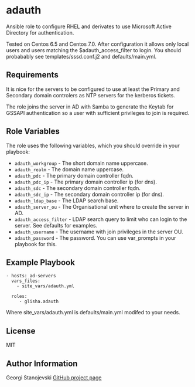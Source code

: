 adauth
========

Ansible role to configure RHEL and derivates to use Microsoft Active Directory for authentication. 

Tested on Centos 6.5 and Centos 7.0. After configuration it allows only local users and users matching the $adauth_access_filter to login. You should probabably see templates/sssd.conf.j2 and defaults/main.yml.

Requirements
------------

It is nice for the servers to be configured to use at least the Primary and Secondary domain controlers as NTP servers for the kerberos tickets.

The role joins the server in AD with Samba to generate the Keytab for GSSAPI authentication so a user with sufficient privileges to join is required.

Role Variables
--------------

The role uses the following variables, which you should override in your playbook:
* `adauth_workgroup` - The short domain name uppercase.
* `adauth_realm` - The domain name uppercase.
* `adauth_pdc` - The primary domain controller fqdn.
* `adauth_pdc_ip` - The primary domain controller ip (for dns).
* `adauth_sdc` - The secondary domain controller fqdn.
* `adauth_sdc_ip` - The secondary domain controller ip (for dns).
* `adauth_ldap_base` - The LDAP search base.
* `adauth_server_ou` - The Organisational unit where to create the server in AD.
* `adauth_access_filter` - LDAP search query to limit who can login to the server. See defaults for examples.
* `adauth_username` - The username with join privileges in the server OU.
* `adauth_password` - The password. You can use var_prompts in your playbook for this.


Example Playbook
-------------------------

    - hosts: ad-servers
      vars_files:
        - site_vars/adauth.yml

      roles:
         - glisha.adauth

Where site_vars/adauth.yml is defaults/main.yml modifed to your needs.


License
-------

MIT

Author Information
------------------

Georgi Stanojevski
[GitHub project page](https://github.com/glisha/ansible-adauth)

